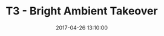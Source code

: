 ---
layout: post
title:  T3 - Bright Ambient Takeover
date:   2017-04-26 13:10:00
categories: ["Playlists"]
---